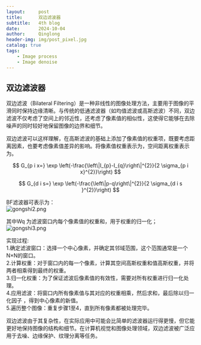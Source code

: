 ```yaml
---
layout:     post
title:      双边滤波器
subtitle:   4th blog
date:       2024-10-04
author:     Qinglong
header-img: img/post_pixel.jpg
catalog: true
tags:
    - Image process
    - Image denoise
---
```

## 双边滤波器


双边滤波（Bilateral Filtering）是一种非线性的图像处理方法，主要用于图像的平滑同时保持边缘清晰。与传统的低通滤波器（如均值滤波或高斯滤波）不同，双边滤波不仅考虑了空间上的邻近性，还考虑了像素值的相似性，这使得它能够在去除噪声的同时较好地保留图像的边界和细节。

双边滤波可以这样理解，在高斯滤波的基础上添加了像素值的权重项，既要考虑距离因素，也要考虑像素值差异的影响。将像素值权重表示为，空间距离权重表示为。  

$$
G_{p i x=} \exp \left(-\frac{\left\|I_{p}-I_{q}\right\|^{2}}{2 \sigma_{p i x}^{2}}\right) 
$$

$$
G_{d i s=} \exp \left(-\frac{\left\|p-q\right\|^{2}}{2 \sigma_{d i s }^{2}}\right) 
$$

BF滤波器可表示为：  
![gongshi2.png](https://s2.loli.net/2024/10/06/zoGkt8dVaWBDPNx.png)

其中Wq 为滤波窗口内每个像素值的权重和，用于权重的归一化；
![gongshi3.png](https://s2.loli.net/2024/10/06/HQOjSIKqzBG5h1F.png)

实现过程:  
1.确定滤波窗口：选择一个中心像素，并确定其邻域范围，这个范围通常是一个 N×N的窗口。  
2.计算权重：对于窗口内的每一个像素，计算其空间高斯权重和值高斯权重，并将两者相乘得到最终的权重。  
3.归一化权重：为了保证滤波后像素值的有效性，需要对所有权重进行归一化处理。  
4.应用滤波：将窗口内所有像素值与其对应的权重相乘，然后求和，最后除以归一化因子 ，得到中心像素的新值。  
5.遍历整个图像：重复步骤1至4，直到所有像素都被处理完毕。  

双边滤波由于其复杂性，在实际应用中可能会比简单的滤波器运行得更慢，但它能更好地保持图像的结构和细节。在计算机视觉和图像处理领域，双边滤波被广泛应用于去噪、边缘保护、纹理分离等任务。  

 





   

